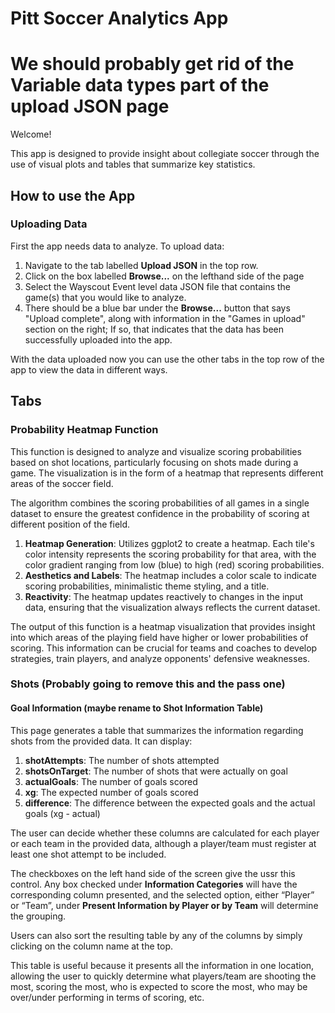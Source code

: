 # Pitt Soccer Analytics App

# We should probably get rid of the Variable data types part of the upload JSON page

Welcome! 

This app is designed to provide insight about collegiate soccer through the use of visual plots and tables that summarize key statistics.

## How to use the App

### Uploading Data
First the app needs data to analyze. To upload data:
1. Navigate to the tab labelled **Upload JSON** in the top row.
2. Click on the box labelled **Browse...** on the lefthand side of the page
3. Select the Wayscout Event level data JSON file that contains the game(s) that you would like to analyze.
4. There should be a blue bar under the **Browse...** button that says "Upload complete", along with information in the "Games in upload" section on the right; If so, that indicates that the data has been successfully uploaded into the app.

With the data uploaded now you can use the other tabs in the top row of the app to view the data in different ways.

## Tabs

### Probability Heatmap Function
This function is designed to analyze and visualize scoring probabilities based on shot locations, particularly focusing on shots made during a game. The visualization is in the form of a heatmap that represents different areas of the soccer field.

The algorithm combines the scoring probabilities of all games in a single dataset to ensure the greatest confidence in the probability of scoring at different position of the field.

1. **Heatmap Generation**: Utilizes ggplot2 to create a heatmap. Each tile's color intensity represents the scoring probability for that area, with the color gradient ranging from low (blue) to high (red) scoring probabilities.
2. **Aesthetics and Labels**: The heatmap includes a color scale to indicate scoring probabilities, minimalistic theme styling, and a title.
3. **Reactivity**: The heatmap updates reactively to changes in the input data, ensuring that the visualization always reflects the current dataset.

The output of this function is a heatmap visualization that provides insight into which areas of the playing field have higher or lower probabilities of scoring. This information can be crucial for teams and coaches to develop strategies, train players, and analyze opponents' defensive weaknesses.

### Shots (Probably going to remove this and the pass one)
####  Goal Information (maybe rename to Shot Information Table)
This page generates a table that summarizes the information regarding shots from the provided data. It can display:
1. **shotAttempts**: The number of shots attempted
2. **shotsOnTarget**: The number of shots that were actually on goal
3. **actualGoals**: The number of goals scored
4. **xg**: The expected number of goals scored
5. **difference**: The difference between the expected goals and the actual goals (xg - actual)

The user can decide whether these columns are calculated for each player or each team in the provided data, although a player/team must register at least one shot attempt to be included. 

The checkboxes on the left hand side of the screen give the ussr this control. Any box checked under **Information Categories** will have the corresponding column presented, and the selected option, either “Player” or “Team”, under **Present Information by Player or by Team** will determine the grouping. 

Users can also sort the resulting table by any of the columns by simply clicking on the column name at the top. 

This table is useful because it presents all the information in one location, allowing the user to quickly determine what players/team are shooting the most, scoring the most, who is expected to score the most, who may be over/under performing in terms of scoring, etc. 
